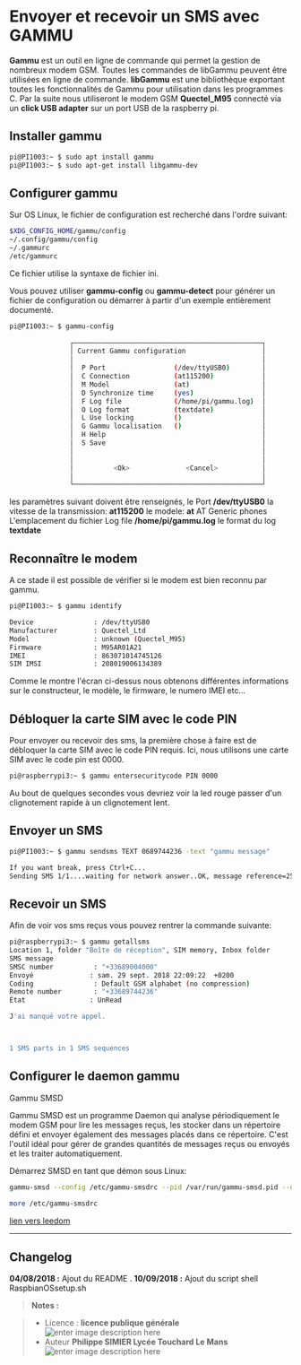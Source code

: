 ﻿# Envoyer et recevoir un SMS avec GAMMU

**Gammu** est un outil en ligne de commande qui permet la gestion de nombreux modem GSM.
Toutes les commandes de libGammu peuvent être utilisées en ligne de commande. 
**libGammu** est une bibliothèque exportant toutes les fonctionnalités de Gammu pour utilisation dans les programmes C. 
 Par la suite nous utiliseront le modem GSM **Quectel_M95** connecté via un  **click USB adapter** sur un port USB de la raspberry pi.

## Installer gammu

```bash
pi@PI1003:~ $ sudo apt install gammu
pi@PI1003:~ $ sudo apt-get install libgammu-dev
```

## Configurer gammu
Sur OS Linux, le fichier de configuration est recherché dans l'ordre suivant:

```bash
$XDG_CONFIG_HOME/gammu/config
~/.config/gammu/config
~/.gammurc
/etc/gammurc
```
Ce fichier utilise la syntaxe de fichier ini.

Vous pouvez utiliser **gammu-config** ou **gammu-detect** pour générer un fichier de configuration ou démarrer à partir d'un exemple entièrement documenté.

```bash
pi@PI1003:~ $ gammu-config
                                                                                
               ┌───────────────────────────────────────────────┐                
               │ Current Gammu configuration                   │                
               │                                               │                
               │  P Port                 (/dev/ttyUSB0)        │                
               │  C Connection           (at115200)            │                
               │  M Model                (at)                  │                
               │  D Synchronize time     (yes)                 │                
               │  F Log file             (/home/pi/gammu.log)  │                
               │  O Log format           (textdate)            │                
               │  L Use locking          ()                    │                
               │  G Gammu localisation   ()                    │                
               │  H Help                                       │                
               │  S Save                                       │                
               │                                               │                
               │                                               │                
               │          <Ok>              <Cancel>           │                
               │                                               │                
               └───────────────────────────────────────────────┘                                                                                   
```
les paramètres suivant doivent être renseignés, le Port  **/dev/ttyUSB0**
la vitesse de la transmission:  **at115200**
le modele: **at**      AT Generic phones
L'emplacement du fichier Log file  **/home/pi/gammu.log**
le format du log **textdate**

## Reconnaître le modem

A ce stade il est possible de vérifier si le modem est bien reconnu par gammu.
```bash
pi@PI1003:~ $ gammu identify

Device               : /dev/ttyUSB0
Manufacturer         : Quectel_Ltd
Model                : unknown (Quectel_M95)
Firmware             : M95AR01A21
IMEI                 : 863071014745126
SIM IMSI             : 208019006134389

```
Comme le montre l'écran ci-dessus nous obtenons différentes informations sur le constructeur, le modèle,  le firmware, le numero IMEI etc...

## Débloquer la carte SIM avec le code PIN

Pour envoyer ou recevoir des sms, la première chose à faire est de débloquer la carte SIM avec le code PIN requis. Ici, nous utilisons une carte SIM  avec le code pin est 0000.

```bash
pi@raspberrypi3:~ $ gammu entersecuritycode PIN 0000
```

Au bout de quelques secondes vous devriez voir la led rouge passer d'un clignotement rapide à un clignotement lent.

## Envoyer un SMS

```bash
pi@PI1003:~ $ gammu sendsms TEXT 0689744236 -text "gammu message"

If you want break, press Ctrl+C...
Sending SMS 1/1....waiting for network answer..OK, message reference=254

```
## Recevoir un SMS

Afin de voir vos sms reçus vous pouvez rentrer la commande suivante:

```bash
pi@raspberrypi3:~ $ gammu getallsms
Location 1, folder "Boîte de réception", SIM memory, Inbox folder
SMS message
SMSC number          : "+33689004000"
Envoyé              : sam. 29 sept. 2018 22:09:22  +0200
Coding               : Default GSM alphabet (no compression)
Remote number        : "+33689744236"
État                : UnRead

J'ai manqué votre appel.



1 SMS parts in 1 SMS sequences


```
## Configurer le daemon gammu 

Gammu SMSD

Gammu SMSD  est un programme Daemon qui analyse périodiquement le modem GSM pour lire les messages reçus, les stocker dans un répertoire défini et envoyer également des messages placés dans ce répertoire. C'est l'outil idéal pour gérer de grandes quantités de messages reçus ou envoyés et les traiter automatiquement.

Démarrez SMSD en tant que démon sous Linux:

```bash
gammu-smsd --config /etc/gammu-smsdrc --pid /var/run/gammu-smsd.pid --daemon
```

```bash
more /etc/gammu-smsdrc 
```
[lien vers leedom](https://github.com/mbuffat/Jeedom-Gammu) 

 
 



--------

  



## Changelog

 **04/08/2018 :** Ajout du README . 
 **10/09/2018 :** Ajout du  script shell RaspbianOSsetup.sh
 
> **Notes :**


> - Licence : **licence publique générale** ![enter image description here](https://img.shields.io/badge/licence-GPL-green.svg)
> - Auteur **Philippe SIMIER Lycée Touchard Le Mans**
>  ![enter image description here](https://img.shields.io/badge/built-passing-green.svg)
<!-- TOOLBOX 

Génération des badges : https://shields.io/
Génération de ce fichier : https://stackedit.io/editor#




